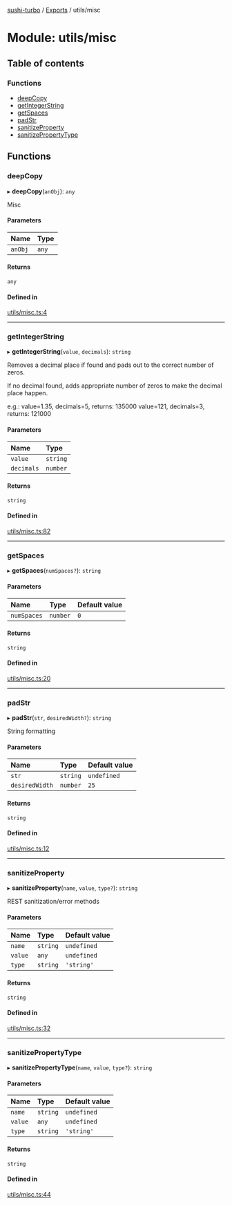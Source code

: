 [sushi-turbo](../README.md) / [Exports](../modules.md) / utils/misc

# Module: utils/misc

## Table of contents

### Functions

- [deepCopy](utils_misc.md#deepcopy)
- [getIntegerString](utils_misc.md#getintegerstring)
- [getSpaces](utils_misc.md#getspaces)
- [padStr](utils_misc.md#padstr)
- [sanitizeProperty](utils_misc.md#sanitizeproperty)
- [sanitizePropertyType](utils_misc.md#sanitizepropertytype)

## Functions

### deepCopy

▸ **deepCopy**(`anObj`): `any`

Misc

#### Parameters

| Name | Type |
| :------ | :------ |
| `anObj` | `any` |

#### Returns

`any`

#### Defined in

[utils/misc.ts:4](https://github.com/manifoldfinance/briarpatch/blob/45b8f98/src/utils/misc.ts#L4)

___

### getIntegerString

▸ **getIntegerString**(`value`, `decimals`): `string`

Removes a decimal place if found and pads out to the correct
number of zeros.

If no decimal found, adds appropriate number of zeros to make the
decimal place happen.

e.g.:  value=1.35, decimals=5, returns:  135000
       value=121, decimals=3, returns: 121000

#### Parameters

| Name | Type |
| :------ | :------ |
| `value` | `string` |
| `decimals` | `number` |

#### Returns

`string`

#### Defined in

[utils/misc.ts:82](https://github.com/manifoldfinance/briarpatch/blob/45b8f98/src/utils/misc.ts#L82)

___

### getSpaces

▸ **getSpaces**(`numSpaces?`): `string`

#### Parameters

| Name | Type | Default value |
| :------ | :------ | :------ |
| `numSpaces` | `number` | `0` |

#### Returns

`string`

#### Defined in

[utils/misc.ts:20](https://github.com/manifoldfinance/briarpatch/blob/45b8f98/src/utils/misc.ts#L20)

___

### padStr

▸ **padStr**(`str`, `desiredWidth?`): `string`

String formatting

#### Parameters

| Name | Type | Default value |
| :------ | :------ | :------ |
| `str` | `string` | `undefined` |
| `desiredWidth` | `number` | `25` |

#### Returns

`string`

#### Defined in

[utils/misc.ts:12](https://github.com/manifoldfinance/briarpatch/blob/45b8f98/src/utils/misc.ts#L12)

___

### sanitizeProperty

▸ **sanitizeProperty**(`name`, `value`, `type?`): `string`

REST sanitization/error methods

#### Parameters

| Name | Type | Default value |
| :------ | :------ | :------ |
| `name` | `string` | `undefined` |
| `value` | `any` | `undefined` |
| `type` | `string` | `'string'` |

#### Returns

`string`

#### Defined in

[utils/misc.ts:32](https://github.com/manifoldfinance/briarpatch/blob/45b8f98/src/utils/misc.ts#L32)

___

### sanitizePropertyType

▸ **sanitizePropertyType**(`name`, `value`, `type?`): `string`

#### Parameters

| Name | Type | Default value |
| :------ | :------ | :------ |
| `name` | `string` | `undefined` |
| `value` | `any` | `undefined` |
| `type` | `string` | `'string'` |

#### Returns

`string`

#### Defined in

[utils/misc.ts:44](https://github.com/manifoldfinance/briarpatch/blob/45b8f98/src/utils/misc.ts#L44)
